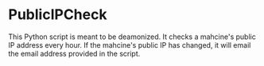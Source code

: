 # PublicIPCheck
This Python script is meant to be deamonized. It checks a mahcine's public IP address every hour.
If the mahcine's public IP has changed, it will email the email address provided in the script. 
